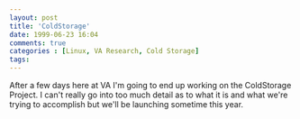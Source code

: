 ```yaml
---
layout: post
title: 'ColdStorage'
date: 1999-06-23 16:04
comments: true
categories : [Linux, VA Research, Cold Storage]
tags:
---
```

After a few days here at VA I'm going to end up working on the ColdStorage Project. I can't really go into too much detail as to what it is and what we're trying to accomplish but we'll be launching sometime this year.

